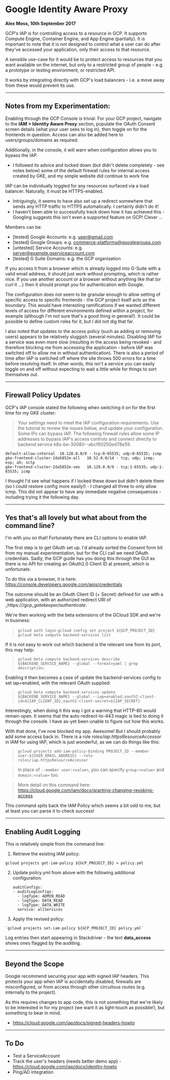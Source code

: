 # Google Identity Aware Proxy

**Alex Moss, 10th September 2017**

GCP's IAP is for controlling access to a resource in GCP. It supports Compute Engine, Container Engine, and App Engine (partially). It is important to note that it is _not_ designed to control what a user can do after they've accessed your application, only their access to that resource.

A sensible use-case for it would be to protect access to resources that you want available on the internet, but only to a restricted group of people - e.g. a prototype or testing environment, or restricted API.

It works by integrating directly with GCP's load balancers - i.e. a move away from these would prevent its use.


---

## Notes from my Experimentation:

Enabling through the GCP Console is trivial. For your GCP project, navigate to the **IAM > Identity Aware Proxy** section, populate the OAuth Consent screen details (what your user sees to log in), then toggle on for the frontends in question. Access can also be added here to users/groups/domains as required.



Additionally, in the console, it will warn when configuration allows you to bypass the IAP.
- I followed its advice and locked down (but didn't delete completely - see notes below) some of the default firewall rules for internal access created by GKE, and my simple website did continue to work fine



IAP can be individually toggled for any resources surfaced via a load balancer. Naturally, it must be HTTPS-enabled.
- Intriguingly, it seems to have also set up a redirect somewhere that sends any HTTP traffic to HTTPS automatically. I certainly didn't do it!
- I haven't been able to successfully track down how it has achieved this - Googling suggests this isn't even a supported feature on GCP! Clever ...



Members can be:
- [tested] Google Accounts: e.g. user@gmail.com
- [tested] Google Groups: e.g. commerce-platforms@googlegroups.com
- [untested] Service Accounts: e.g. server@example.gserviceaccount.com
- [tested] G Suite Domains: e.g. the GCP organisation

If you access it from a browser which is already logged into G-Suite with a valid email address, it should just work without prompting, which is rather nice.
If you use another account or a browser without anything like that (or curl it ...) then it should prompt you for authentication with Google.



The configuration does not seem to be granular enough to allow setting of specific access to specific frontends - the GCP project itself acts as the boundary. This would have interesting ramifications if we wanted different levels of access for different environments defined within a project, for example (although I'm not sure that's a good thing in general!). It could be possible to define custom roles for it, but I did not dig that far.



I also noted that updates to the access policy (such as adding or removing users) appears to be relatively sluggish (several minutes). Disabling IAP for a service was even more slow (resulting in the access being revoked - and therefore blocking me from accessing the application - before IAP was switched off to allow me in without authentication). There is also a period of time after IAP is switched off where the site throws 500 errors for a time before resolving itself. In other words, this isn't a service you can easily toggle on and off without expecting to wait a little while for things to sort themselves out.


---

## Firewall Policy Updates

GCP's IAP console stated the following when switching it on for the first time for my GKE cluster:

  > Your settings need to meet the IAP configuration requirements. Use the tutorial to review the issues below, and update your configuration.
  > Some IPs can bypass IAP. The following firewall rules allow some IP addresses to bypass IAP's access controls and connect directly to backend service k8s-be-30080--abcf60250ed78e59.

    default-allow-internal	10.128.0.0/9 - tcp:0-65535; udp:0-65535; icmp
    gke-frontend-cluster-2da5852e-all	10.52.0.0/14 - tcp; udp; icmp; esp; ah; sctp
    gke-frontend-cluster-2da5852e-vms	10.128.0.0/9 - tcp:1-65535; udp:1-65535; icmp

I thought I'd see what happens if I locked these down but didn't delete them (so I could restore config more easily!) - I changed all three to only allow icmp. This did not appear to have any immediate negative consequences - including trying it the following day.


---

## Yes that's all lovely but what about from the command line?

I'm with you on that! Fortunately there are CLI options to enable IAP.



The first step is to get OAuth set up. I'd already sorted the Consent form bit from my manual experimentation, but for the CLI call we need OAuth credentials. Sadly, the GCP guide has you doing this through the GUI as there is no API for creating an OAuth2.0 Client ID at present, which is unfortunate.

To do this via a browser, it is here: https://console.developers.google.com/apis/credentials

The outcome should be an OAuth Client ID (+ Secret) defined for use with a web application, with an authorized redirect URI of _https://<ourURL>/_gcp_gatekeeper/authenticate_.



We're then working with the beta extensions of the GCloud SDK and we're in business:

  > `gcloud auth login`
  > `gcloud config set project ${GCP_PROJECT_ID}`
  > `gcloud beta compute backend-services list`

If it is not easy to work out which backend is the relevant one from its port, this may help:

  > `gcloud beta compute backend-services describe ${BACKEND_SERVICE_NAME} --global --format=yaml | grep description:`

Enabling it then becomes a case of update the backend-services config to set iap=enabled, with the relevant OAuth supplied:

  > `gcloud beta compute backend-services update ${BACKEND_SERVICE_NAME} --global --iap=enabled,oauth2-client-id=${IAP_CLIENT_ID},oauth2-client-secret=${IAP_SECRET}`

Interestingly, when doing it this way I got a warning that HTTP-80 would remain open. It seems that the auto-redirect-to-443 magic is tied to doing it through the console. I have as-yet been unable to figure out how this works.

With that done, I've now blocked my app. Awesome! But I should probably add some access back in. There is a role  _roles/iap.httpsResourceAccessor_ in IAM for using IAP, which is just wonderful, as we can do things like this:

  > `gcloud projects add-iam-policy-binding PROJECT_ID --member user:${USER_EMAIL_ADDRESS} --role roles/iap.httpsResourceAccessor`

  > In place of `--member user:<value>`, you can specify `group:<value>` and `domain:<value>` too.

  > More detail on this command here: https://cloud.google.com/iam/docs/granting-changing-revoking-access

This command spits back the IAM Policy which seems a bit odd to me, but at least you can parse it to check success!


---

## Enabling Audit Logging

This is relatively simple from the command line:

  1. Retrieve the existing IAM policy:

    gcloud projects get-iam-policy ${GCP_PROJECT_ID} > policy.yml

  2. Update policy.yml from above with the following additional configuration:

      ```
      auditConfigs:
      - auditLogConfigs:
        - logType: ADMIN_READ
        - logType: DATA_READ
        - logType: DATA_WRITE
        service: allServices
      ```

  3. Apply the revised policy:

    `gcloud projects set-iam-policy ${GCP_PROJECT_ID} policy.yml`

Log entries then start appearing in Stackdriver - the text **data_access** shows ones flagged by the auditing.


---

## Beyond the Scope

Google recommend securing your app with signed IAP headers. This protects your app when IAP is accidentally disabled, firewalls are misconfigured, or from access through other circuitous routes (e.g. internally to the project).

As this requires changes to app code, this is not something that we're likely to be interested in for my project (we want it as light-touch as possible!), but something to bear in mind.
- https://cloud.google.com/iap/docs/signed-headers-howto


---

## To Do

- Test a ServiceAccount
- Track the user's headers (needs better demo app) - https://cloud.google.com/iap/docs/identity-howto
- Ping/AD integration
